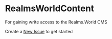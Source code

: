 # RealmsWorldContent
For gaining write access to the Realms.World CMS

Create a [New Issue](https://github.com/RedBeardEth/RealmsWorldContent/issues/new) to get started
